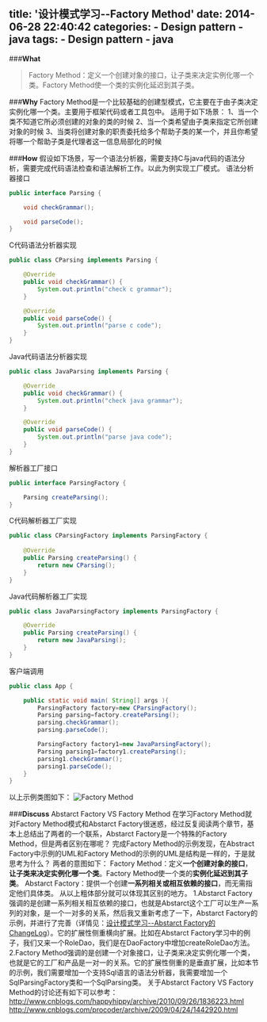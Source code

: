 title: '设计模式学习--Factory Method'
date: 2014-06-28 22:40:42
categories:
	- Design pattern
	- java
tags:
	- Design pattern
	- java
---
###**What**

> Factory Method：定义一个创建对象的接口，让子类来决定实例化哪一个类。Factory Method使一个类的实例化延迟到其子类。<!--more-->

###**Why**
Factory Method是一个比较基础的创建型模式，它主要在于由子类决定实例化哪一个类。主要用于框架代码或者工具包中。
适用于如下场景：
1、当一个类不知道它所必须创建的对象的类的时候
2、当一个类希望由子类来指定它所创建对象的时候
3、当类将创建对象的职责委托给多个帮助子类的某一个，并且你希望将哪一个帮助子类是代理者这一信息局部化的时候

###**How**
假设如下场景，写一个语法分析器，需要支持C与java代码的语法分析，需要完成代码语法检查和语法解析工作。以此为例实现工厂模式。
语法分析器接口
```java
public interface Parsing {

    void checkGrammar();

    void parseCode();
}
```
C代码语法分析器实现
```java
public class CParsing implements Parsing {

    @Override
    public void checkGrammar() {
        System.out.println("check c grammar");
    }

    @Override
    public void parseCode() {
        System.out.println("parse c code");
    }
}
```
Java代码语法分析器实现
```java
public class JavaParsing implements Parsing {

    @Override
    public void checkGrammar() {
        System.out.println("check java grammar");
    }

    @Override
    public void parseCode() {
        System.out.println("parse java code");
    }
}
```
解析器工厂接口
```java
public interface ParsingFactory {

    Parsing createParsing();
}
```
C代码解析器工厂实现
```java
public class CParsingFactory implements ParsingFactory {
    
    @Override
    public Parsing createParsing() {
        return new CParsing();
    }
}
```
Java代码解析器工厂实现
```java
public class JavaParsingFactory implements ParsingFactory {

    @Override
    public Parsing createParsing() {
        return new JavaParsing();
    }
}
```
客户端调用
```java
public class App {

    public static void main( String[] args ){
        ParsingFactory factory=new CParsingFactory();
        Parsing parsing=factory.createParsing();
        parsing.checkGrammar();
        parsing.parseCode();

        ParsingFactory factory1=new JavaParsingFactory();
        Parsing parsing1=factory1.createParsing();
        parsing1.checkGrammar();
        parsing1.parseCode();
    }
}
```
以上示例类图如下：
![Factory Method](http://yywang.qiniudn.com/factorymethod.png)

###**Discuss**
Abstarct Factory VS Factory Method
在学习Factory Method就对Factory Method模式和Abstarct Factory很迷惑，经过反复阅读两个章节，基本上总结出了两者的一个联系，Abstarct Factory是一个特殊的Factory Method，但是两者区别在哪呢？
完成Factory Method的示例发现，在Abstract Factory中示例的UML和Factory Method的示例的UML是结构是一样的，于是就思考为什么？
两者的意图如下：
Factory Method：定义**一个创建对象的接口**，**让子类来决定实例化哪一个类**。Factory Method使一个类的**实例化延迟到其子类**。
Abstarct Factory：提供一个创建**一系列相关或相互依赖的接口**，而无需指定他们具体类。
从以上粗体部分就可以体现其区别的地方。
1.Abstarct Factory强调的是创建一系列相关相互依赖的接口，也就是Abstarct这个工厂可以生产一系列的对象，是一个一对多的关系，然后我又重新考虑了一下，Abstarct Factory的示例，并进行了完善（详情见：[设计模式学习--Abstarct Factory的ChangeLog](http://yywang.info/2014/06/23/abstract-factory/)）。它的扩展性侧重横向扩展。比如在Abstarct Factory学习中的例子，我们又来一个RoleDao，我们是在DaoFactory中增加createRoleDao方法。
2.Factory Method强调的是创建一个对象接口，让子类来决定实例化哪一个类，也就是它的工厂和产品是一对一的关系。它的扩展性侧重的是垂直扩展，比如本节的示例，我们需要增加一个支持Sql语言的语法分析器，我需要增加一个SqlParsingFactory类和一个SqlParsing类。
关于Abstarct Factory VS Factory Method的讨论还有如下可以参考：
http://www.cnblogs.com/happyhippy/archive/2010/09/26/1836223.html
http://www.cnblogs.com/procoder/archive/2009/04/24/1442920.html
